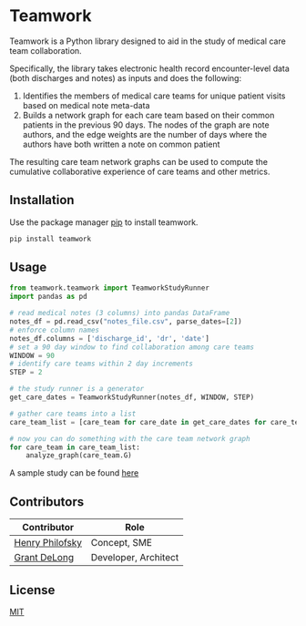 # Teamwork

Teamwork is a Python library designed to aid in the study of medical care team collaboration. 

Specifically, the library takes electronic health record encounter-level data (both discharges and notes) as inputs and does the following: 
1) Identifies the members of medical care teams for unique patient visits based on medical note meta-data
2) Builds a network graph for each care team based on their common patients in the previous 90 days. The nodes of the graph are note authors, and the edge weights are the number of days where the authors have both written a note on common patient

The resulting care team network graphs can be used to compute the cumulative collaborative experience of care teams and other metrics.

## Installation

Use the package manager [pip](https://pip.pypa.io/en/stable/) to install teamwork.

```bash
pip install teamwork
```

## Usage

```python
from teamwork.teamwork import TeamworkStudyRunner
import pandas as pd

# read medical notes (3 columns) into pandas DataFrame
notes_df = pd.read_csv("notes_file.csv", parse_dates=[2])
# enforce column names
notes_df.columns = ['discharge_id', 'dr', 'date']
# set a 90 day window to find collaboration among care teams
WINDOW = 90
# identify care teams within 2 day increments 
STEP = 2

# the study runner is a generator
get_care_dates = TeamworkStudyRunner(notes_df, WINDOW, STEP)

# gather care teams into a list
care_team_list = [care_team for care_date in get_care_dates for care_team in care_date]

# now you can do something with the care team network graph
for care_team in care_team_list:
    analyze_graph(care_team.G)
```

A sample study can be found [here](https://github.com/gtdelong/teamwork/blob/main/notebooks/teamwork_study.ipynb)

## Contributors

| Contributor|Role |
|-|-|
| [Henry Philofsky](https://github.com/hp2335) | Concept, SME |
| [Grant DeLong](https://github.com/gtdelong) | Developer, Architect |

## License
[MIT](https://github.com/gtdelong/teamwork/blob/main/LICENSE.txt)
